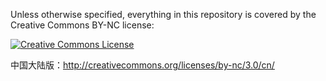 Unless otherwise specified, everything in this repository is covered by the Creative Commons BY-NC license:

[![Creative Commons License](https://licensebuttons.net/l/by-nc/3.0/88x31.png)](http://creativecommons.org/licenses/by-nc/3.0/)

中国大陆版：http://creativecommons.org/licenses/by-nc/3.0/cn/
